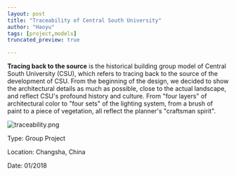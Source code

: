 ```yaml
---
layout: post
title: "Traceability of Central South University"
author: "Haoyu"
tags: [project,models]
truncated_preview: true

---
```


**Tracing back to the source** is the historical building group model of Central South University (CSU), which refers to tracing back to the source of the development of CSU. From the beginning of the design, we decided to show the architectural details as much as possible, close to the actual landscape, and reflect CSU's profound history and culture. From "four layers" of architectural color to "four sets" of the lighting system, from a brush of paint to a piece of vegetation, all reflect the planner's "craftsman spirit".

<!--more-->

![traceability.png](https://raw.githubusercontent.com/yohaoyu/image_repo/main/2022/08/18-18-15-07-traceability.png)

Type: Group Project

Location: Changsha, China

Date: 01/2018